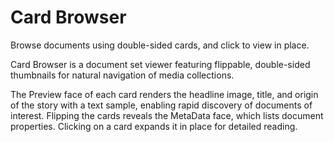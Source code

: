 # Card Browser
Browse documents using double-sided cards, and click to view in place.

Card Browser is a document set viewer featuring flippable, double-sided thumbnails for natural navigation of media collections. 

The Preview face of each card renders the headline image, title, and origin of the story with a text sample, enabling rapid discovery of documents of interest.  Flipping the cards reveals the MetaData face, which lists document properties. Clicking on a card expands it in place for detailed reading.

